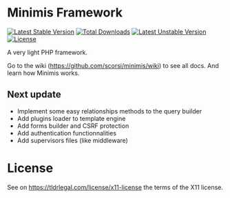 # Minimis Framework

[![Latest Stable Version](https://poser.pugx.org/scorsi/minimis/v/stable)](https://packagist.org/packages/scorsi/minimis)
[![Total Downloads](https://poser.pugx.org/scorsi/minimis/downloads)](https://packagist.org/packages/scorsi/minimis)
[![Latest Unstable Version](https://poser.pugx.org/scorsi/minimis/v/unstable)](https://packagist.org/packages/scorsi/minimis)
[![License](https://poser.pugx.org/scorsi/minimis/license)](https://packagist.org/packages/scorsi/minimis)

A very light PHP framework.

Go to the wiki (https://github.com/scorsi/minimis/wiki) to see all docs. And learn how Minimis works.

## Next update
- Implement some easy relationships methods to the query builder
- Add plugins loader to template engine
- Add forms builder and CSRF protection
- Add authentication functionnalities
- Add supervisors files (like middleware)

# License

See on https://tldrlegal.com/license/x11-license the terms of the X11 license.
